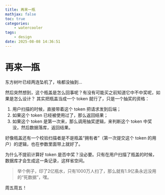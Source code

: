 ```yaml
---
title: 再来一瓶
mathjax: false
toc: true
categories:
    - watercooler
tags:
    - design
date: 2025-08-08 14:36:51
---
```


# 再来一瓶
东方树叶已经两连坠机了，啥都没抽到...

然后突然想到，这个瓶盖是怎么回事呢？有没有可能买之前知道它中不中奖呢，如果是怎么设计？
其实把瓶盖当成一个 token 就行了，只是一个抽奖的资格：
1. 用户扫描的时候，直接带着这个 token 把请求发到后端；
2. 如果这个 token 已经被使用过了，那么返回结果；
3. 如果这个 token 是第一次来，那么调用抽奖逻辑，来判断这个 token 中奖没，然后数据落库，返回结果。

好像瓶盖还有一个校验扫描者是不是瓶盖“拥有者”（第一次提交这个 token 的用户）的逻辑，也在参数里面带上就好了。

为什么不提前计算好 token 是否中奖？没必要。只有在用户扫描了瓶盖的时候，数据库才会生成这一条记录，这样省空间。
> 举个例子，印了2亿瓶水，只有1000万人扫了，那么就有1.9亿条永远没用的“死数据”，嘿。

周五周五！